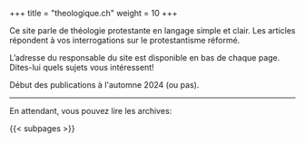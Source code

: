+++
title = "theologique.ch"
weight = 10
+++


Ce site parle de théologie protestante en langage simple et clair.
Les articles répondent à vos interrogations sur le protestantisme réformé.

L’adresse du responsable du site est disponible en bas de chaque page.
Dites-lui quels sujets vous intéressent!

Début des publications à l'automne 2024 (ou pas).

----

En attendant, vous pouvez lire les archives:

{{< subpages >}}
